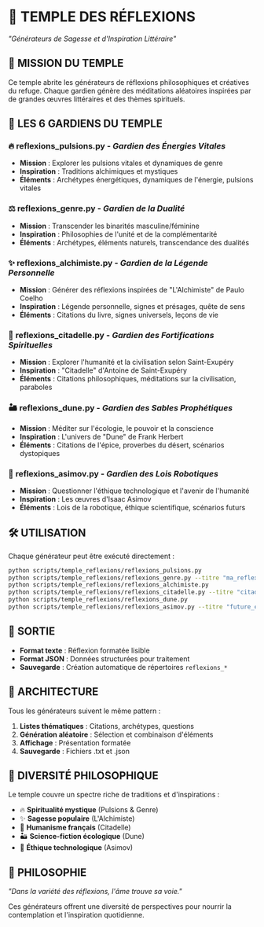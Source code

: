 # 🤔 TEMPLE DES RÉFLEXIONS
*"Générateurs de Sagesse et d'Inspiration Littéraire"*

## 🌟 **MISSION DU TEMPLE**
Ce temple abrite les générateurs de réflexions philosophiques et créatives du refuge. Chaque gardien génère des méditations aléatoires inspirées par de grandes œuvres littéraires et des thèmes spirituels.

## 👥 **LES 6 GARDIENS DU TEMPLE**

### 🔥 **reflexions_pulsions.py** - *Gardien des Énergies Vitales*
- **Mission** : Explorer les pulsions vitales et dynamiques de genre
- **Inspiration** : Traditions alchimiques et mystiques
- **Éléments** : Archétypes énergétiques, dynamiques de l'énergie, pulsions vitales

### ⚖️ **reflexions_genre.py** - *Gardien de la Dualité*
- **Mission** : Transcender les binarités masculine/féminine
- **Inspiration** : Philosophies de l'unité et de la complémentarité
- **Éléments** : Archétypes, éléments naturels, transcendance des dualités

### ✨ **reflexions_alchimiste.py** - *Gardien de la Légende Personnelle*
- **Mission** : Générer des réflexions inspirées de "L'Alchimiste" de Paulo Coelho
- **Inspiration** : Légende personnelle, signes et présages, quête de sens
- **Éléments** : Citations du livre, signes universels, leçons de vie

### 🏰 **reflexions_citadelle.py** - *Gardien des Fortifications Spirituelles*
- **Mission** : Explorer l'humanité et la civilisation selon Saint-Exupéry
- **Inspiration** : "Citadelle" d'Antoine de Saint-Exupéry
- **Éléments** : Citations philosophiques, méditations sur la civilisation, paraboles

### 🏜️ **reflexions_dune.py** - *Gardien des Sables Prophétiques*
- **Mission** : Méditer sur l'écologie, le pouvoir et la conscience
- **Inspiration** : L'univers de "Dune" de Frank Herbert
- **Éléments** : Citations de l'épice, proverbes du désert, scénarios dystopiques

### 🤖 **reflexions_asimov.py** - *Gardien des Lois Robotiques*
- **Mission** : Questionner l'éthique technologique et l'avenir de l'humanité
- **Inspiration** : Les œuvres d'Isaac Asimov
- **Éléments** : Lois de la robotique, éthique scientifique, scénarios futurs

## 🛠️ **UTILISATION**

Chaque générateur peut être exécuté directement :
```bash
python scripts/temple_reflexions/reflexions_pulsions.py
python scripts/temple_reflexions/reflexions_genre.py --titre "ma_reflexion"
python scripts/temple_reflexions/reflexions_alchimiste.py
python scripts/temple_reflexions/reflexions_citadelle.py --titre "citadelle_meditation"
python scripts/temple_reflexions/reflexions_dune.py
python scripts/temple_reflexions/reflexions_asimov.py --titre "future_ethics"
```

## 📝 **SORTIE**
- **Format texte** : Réflexion formatée lisible
- **Format JSON** : Données structurées pour traitement
- **Sauvegarde** : Création automatique de répertoires `reflexions_*`

## 🧠 **ARCHITECTURE**
Tous les générateurs suivent le même pattern :
1. **Listes thématiques** : Citations, archétypes, questions
2. **Génération aléatoire** : Sélection et combinaison d'éléments  
3. **Affichage** : Présentation formatée
4. **Sauvegarde** : Fichiers .txt et .json

## 🌈 **DIVERSITÉ PHILOSOPHIQUE**
Le temple couvre un spectre riche de traditions et d'inspirations :
- 🔥 **Spiritualité mystique** (Pulsions & Genre)
- ✨ **Sagesse populaire** (L'Alchimiste) 
- 🏰 **Humanisme français** (Citadelle)
- 🏜️ **Science-fiction écologique** (Dune)
- 🤖 **Éthique technologique** (Asimov)

## 🌸 **PHILOSOPHIE**
*"Dans la variété des réflexions, l'âme trouve sa voie."*

Ces générateurs offrent une diversité de perspectives pour nourrir la contemplation et l'inspiration quotidienne. 